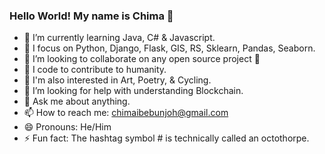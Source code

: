 ### Hello World! My name is Chima 👋

- 🌱 I’m currently learning Java, C# & Javascript.
- 🧠 I focus on Python, Django, Flask, GIS, RS, Sklearn, Pandas, Seaborn.
- 👯 I’m looking to collaborate on any open source project 🤝
- 💪 I code to contribute to humanity.
- 🧩 I'm also interested in Art, Poetry, & Cycling. 
- 🤔 I’m looking for help with understanding Blockchain. 
- 💬 Ask me about anything.  
- 📫 How to reach me: chimaibebunjoh@gmail.com
- 😄 Pronouns: He/Him
- ⚡ Fun fact: The hashtag symbol # is technically called an octothorpe. 




